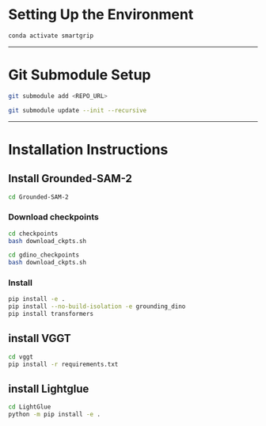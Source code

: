 # Setting Up the Environment

```bash
conda activate smartgrip
```

---

# Git Submodule Setup


```bash
git submodule add <REPO_URL>

git submodule update --init --recursive
```
---

# Installation Instructions

## Install Grounded-SAM-2

```bash
cd Grounded-SAM-2
```

### Download checkpoints

```bash
cd checkpoints
bash download_ckpts.sh

cd gdino_checkpoints
bash download_ckpts.sh
```

### Install

```bash
pip install -e .
pip install --no-build-isolation -e grounding_dino
pip install transformers
```
## install VGGT

```bash
cd vggt
pip install -r requirements.txt
```
## install Lightglue
```bash
cd LightGlue
python -m pip install -e .
```